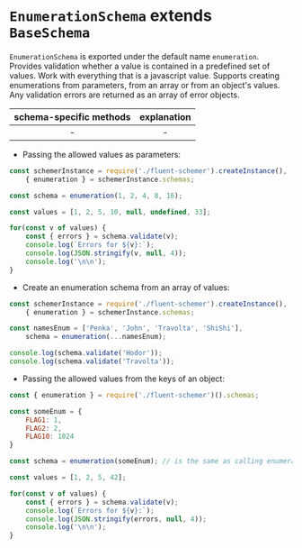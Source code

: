 # `EnumerationSchema` **extends** `BaseSchema`

`EnumerationSchema` is exported under the default name `enumeration`. Provides validation whether a value is contained in a predefined set of values. Work with everything that is a javascript value. Supports creating enumerations from parameters, from an array or from an object's values. Any validation errors are returned as an array of error objects.

| schema-specific methods | explanation |
|:-----------------------:|:-----------:|
| -                       | -           |

- Passing the allowed values as parameters:

```js
const schemerInstance = require('./fluent-schemer').createInstance(),
    { enumeration } = schemerInstance.schemas;

const schema = enumeration(1, 2, 4, 8, 16);

const values = [1, 2, 5, 10, null, undefined, 33];

for(const v of values) {
    const { errors } = schema.validate(v);
    console.log(`Errors for ${v}:`);
    console.log(JSON.stringify(v, null, 4));
    console.log('\n\n');
}
```

- Create an enumeration schema from an array of values:

```js
const schemerInstance = require('./fluent-schemer').createInstance(),
    { enumeration } = schemerInstance.schemas;

const namesEnum = ['Penka', 'John', 'Travolta', 'ShiShi'],
    schema = enumeration(...namesEnum);

console.log(schema.validate('Hodor'));
console.log(schema.validate('Travolta'));
```

- Passing the allowed values from the keys of an object:

```js
const { enumeration } = require('./fluent-schemer')().schemas;

const someEnum = {
    FLAG1: 1,
    FLAG2: 2,
    FLAG10: 1024
}

const schema = enumeration(someEnum); // is the same as calling enumeration(1, 2, 1024)

const values = [1, 2, 5, 42];

for(const v of values) {
    const { errors } = schema.validate(v);
    console.log(`Errors for ${v}:`);
    console.log(JSON.stringify(errors, null, 4));
    console.log('\n\n');
}
```

